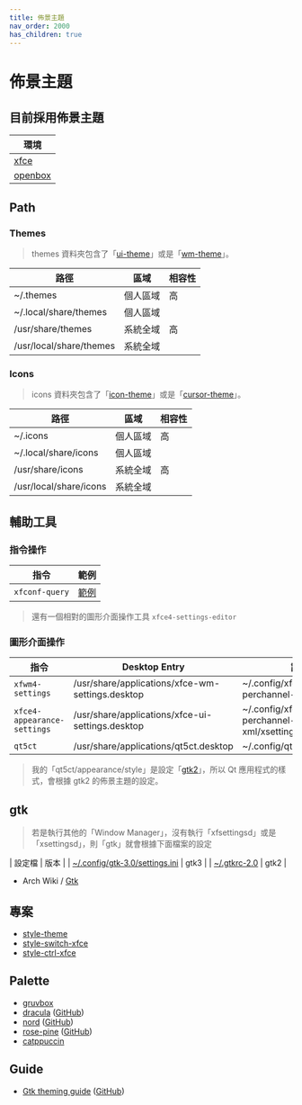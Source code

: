 ```yaml
---
title: 佈景主題
nav_order: 2000
has_children: true
---
```



# 佈景主題


## 目前採用佈景主題

| 環境 |
| --- |
| [xfce](https://samwhelp.github.io/note-about-ubuntu/read/adjustment/de/xfce.html#採用佈景主題) |
| [openbox](https://samwhelp.github.io/note-about-ubuntu/read/adjustment/wm/openbox.html#採用佈景主題) |

## Path

### Themes

> themes 資料夾包含了「[ui-theme](theme/theme/ui-theme)」或是「[wm-theme](theme/theme/wm-theme)」。

| 路徑 | 區域 | 相容性 |
| --- | --- | --- |
| ~/.themes | 個人區域 | 高 |
| ~/.local/share/themes | 個人區域 | |
| /usr/share/themes | 系統全域 | 高 |
| /usr/local/share/themes | 系統全域 |  |


### Icons

> icons 資料夾包含了「[icon-theme](theme/icon/icon-theme)」或是「[cursor-theme](theme/icon/cursor-theme)」。

| 路徑 | 區域 | 相容性 |
| --- | --- | --- |
| ~/.icons | 個人區域 | 高 |
| ~/.local/share/icons | 個人區域 | |
| /usr/share/icons | 系統全域 | 高 |
| /usr/local/share/icons | 系統全域 | |


## 輔助工具

### 指令操作

| 指令 | 範例 |
| --- | --- |
| `xfconf-query` | [範例](https://samwhelp.github.io/note-about-ubuntu/read/adjustment/de/xfce.html#%E6%8E%A1%E7%94%A8%E4%BD%88%E6%99%AF%E4%B8%BB%E9%A1%8C) |

> 還有一個相對的圖形介面操作工具 `xfce4-settings-editor`

### 圖形介面操作

| 指令 | Desktop Entry | 設定檔 |
| --- | --- | --- |
| `xfwm4-settings` | /usr/share/applications/xfce-wm-settings.desktop | ~/.config/xfce4/xfconf/xfce-perchannel-xml/xfwm4.xml |
| `xfce4-appearance-settings` | /usr/share/applications/xfce-ui-settings.desktop | ~/.config/xfce4/xfconf/xfce-perchannel-xml/xsettings.xml |
| `qt5ct` | /usr/share/applications/qt5ct.desktop | ~/.config/qt5ct/qt5ct.conf |

> 我的「qt5ct/appearance/style」是設定「[gtk2](https://github.com/samwhelp/note-about-ubuntu/blob/gh-pages/_demo/adjustment/de/xfce/config/qt5ct/qt5ct.conf#L5)」，所以 Qt 應用程式的樣式，會根據 gtk2 的佈景主題的設定。


## gtk

> 若是執行其他的「Window Manager」，沒有執行「xfsettingsd」或是「xsettingsd」，則「gtk」就會根據下面檔案的設定

| 設定檔 | 版本 |
| [~/.config/gtk-3.0/settings.ini](https://github.com/samwhelp/note-about-ubuntu/blob/gh-pages/_demo/adjustment/de/xfce/config/gtk3/settings.ini) | gtk3 |
| [~/.gtkrc-2.0](https://github.com/samwhelp/note-about-ubuntu/blob/gh-pages/_demo/adjustment/de/xfce/config/gtk2/.gtkrc-2.0) | gtk2 |

* Arch Wiki / [Gtk](https://wiki.archlinux.org/title/GTK#Configuration)


## 專案

* [style-theme](https://github.com/samwhelp/note-about-manjaro/tree/gh-pages/_demo/project/style-xfce/style-theme)
* [style-switch-xfce](https://samwhelp.github.io/note-about-manjaro/read/project/style-xfce/style-switch-xfce)
* [style-ctrl-xfce](https://samwhelp.github.io/note-about-manjaro/read/project/style-xfce/style-ctrl-xfce)


## Palette

* [gruvbox](https://github.com/morhetz/gruvbox)
* [dracula](https://draculatheme.com/) ([GitHub](https://github.com/dracula/dracula-theme))
* [nord](https://www.nordtheme.com/) ([GitHub](https://github.com/arcticicestudio/nord))
* [rose-pine](https://rosepinetheme.com/palette) ([GitHub](https://github.com/rose-pine))
* [catppuccin](https://github.com/catppuccin/catppuccin#-palette)


## Guide

* [Gtk theming guide](https://gtkthemingguide.surajmandal.in/) ([GitHub](https://github.com/Fausto-Korpsvart/Gtk-Theming-Guide))
